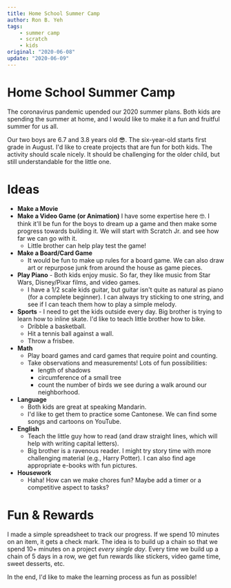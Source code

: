 ```yaml
---
title: Home School Summer Camp
author: Ron B. Yeh
tags:
    - summer camp
    - scratch
    - kids
original: "2020-06-08"
update: "2020-06-09"
---
```


# Home School Summer Camp
The coronavirus pandemic upended our 2020 summer plans. Both kids are spending the summer at home, and I would like to make it a fun and fruitful summer for us all.

Our two boys are 6.7 and 3.8 years old 😎. The six-year-old starts first grade in August. I'd like to create projects that are fun for both kids. The activity should scale nicely. It should be challenging for the older child, but still understandable for the little one.

# Ideas
* **Make a Movie**
* **Make a Video Game (or Animation)** I have some expertise here 🤓. I think it'll be fun for the boys to dream up a game and then make some progress towards building it. We will start with Scratch Jr. and see how far we can go with it.
  * Little brother can help play test the game!
* **Make a Board/Card Game**
  * It would be fun to make up rules for a board game. We can also draw art or repurpose junk from around the house as game pieces.
* **Play Piano** - Both kids enjoy music. So far, they like music from Star Wars, Disney/Pixar films, and video games.
  * I have a 1/2 scale kids guitar, but guitar isn't quite as natural as piano (for a complete beginner). I can always try sticking to one string, and see if I can teach them how to play a simple melody.
* **Sports** - I need to get the kids outside every day. Big brother is trying to learn how to inline skate. I'd like to teach little brother how to bike.
  * Dribble a basketball.
  * Hit a tennis ball against a wall.
  * Throw a frisbee.
* **Math**
  * Play board games and card games that require point and counting.
  * Take observations and measurements! Lots of fun possibilities:
    * length of shadows
    * circumference of a small tree
    * count the number of birds we see during a walk around our neighborhood.
* **Language**
  * Both kids are great at speaking Mandarin. 
  * I'd like to get them to practice some Cantonese. We can find some songs and cartoons on YouTube.
* **English**
  * Teach the little guy how to read (and draw straight lines, which will help with writing capital letters).
  * Big brother is a ravenous reader. I might try story time with more challenging material (e.g., Harry Potter). I can also find age appropriate e-books with fun pictures.
* **Housework**
  * Haha! How can we make chores fun? Maybe add a timer or a competitive aspect to tasks? 

# Fun & Rewards
I made a simple spreadsheet to track our progress. If we spend 10 minutes on an item, it gets a check mark. The idea is to build up a chain so that we spend 10+ minutes on a project _every single day_. Every time we build up a chain of 5 days in a row, we get fun rewards like stickers, video game time, sweet desserts, etc.

In the end, I'd like to make the learning process as fun as possible!
